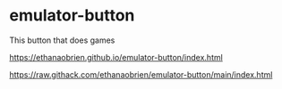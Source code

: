 # emulator-button
This button that does games

https://ethanaobrien.github.io/emulator-button/index.html

https://raw.githack.com/ethanaobrien/emulator-button/main/index.html
